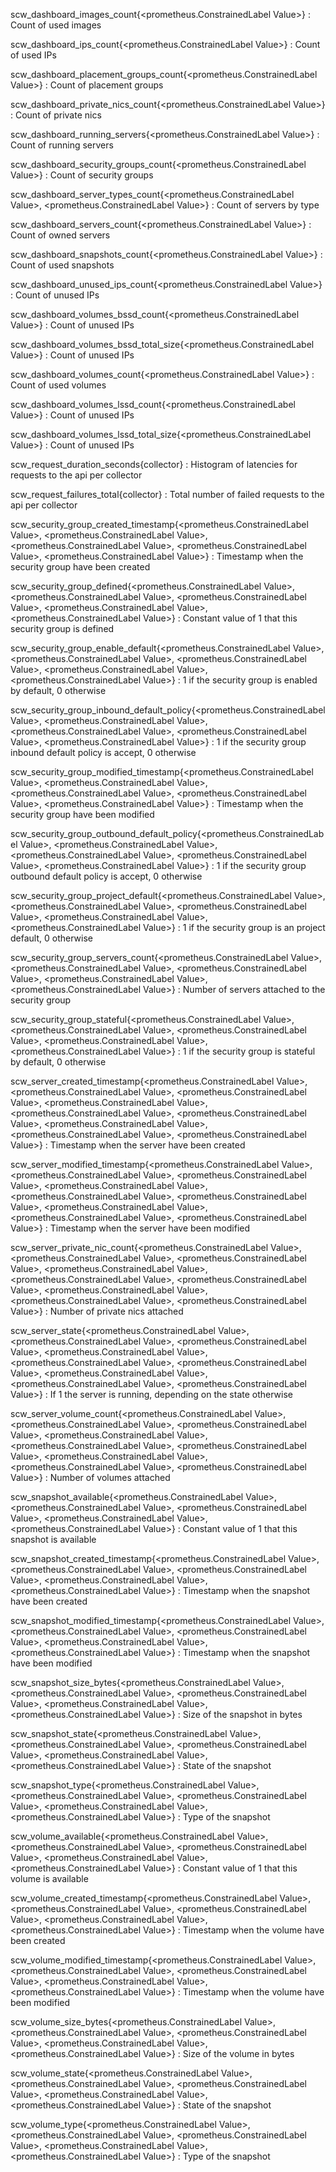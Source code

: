 scw_dashboard_images_count{<prometheus.ConstrainedLabel Value>}
: Count of used images

scw_dashboard_ips_count{<prometheus.ConstrainedLabel Value>}
: Count of used IPs

scw_dashboard_placement_groups_count{<prometheus.ConstrainedLabel Value>}
: Count of placement groups

scw_dashboard_private_nics_count{<prometheus.ConstrainedLabel Value>}
: Count of private nics

scw_dashboard_running_servers{<prometheus.ConstrainedLabel Value>}
: Count of running servers

scw_dashboard_security_groups_count{<prometheus.ConstrainedLabel Value>}
: Count of security groups

scw_dashboard_server_types_count{<prometheus.ConstrainedLabel Value>, <prometheus.ConstrainedLabel Value>}
: Count of servers by type

scw_dashboard_servers_count{<prometheus.ConstrainedLabel Value>}
: Count of owned servers

scw_dashboard_snapshots_count{<prometheus.ConstrainedLabel Value>}
: Count of used snapshots

scw_dashboard_unused_ips_count{<prometheus.ConstrainedLabel Value>}
: Count of unused IPs

scw_dashboard_volumes_bssd_count{<prometheus.ConstrainedLabel Value>}
: Count of unused IPs

scw_dashboard_volumes_bssd_total_size{<prometheus.ConstrainedLabel Value>}
: Count of unused IPs

scw_dashboard_volumes_count{<prometheus.ConstrainedLabel Value>}
: Count of used volumes

scw_dashboard_volumes_lssd_count{<prometheus.ConstrainedLabel Value>}
: Count of unused IPs

scw_dashboard_volumes_lssd_total_size{<prometheus.ConstrainedLabel Value>}
: Count of unused IPs

scw_request_duration_seconds{collector}
: Histogram of latencies for requests to the api per collector

scw_request_failures_total{collector}
: Total number of failed requests to the api per collector

scw_security_group_created_timestamp{<prometheus.ConstrainedLabel Value>, <prometheus.ConstrainedLabel Value>, <prometheus.ConstrainedLabel Value>, <prometheus.ConstrainedLabel Value>, <prometheus.ConstrainedLabel Value>}
: Timestamp when the security group have been created

scw_security_group_defined{<prometheus.ConstrainedLabel Value>, <prometheus.ConstrainedLabel Value>, <prometheus.ConstrainedLabel Value>, <prometheus.ConstrainedLabel Value>, <prometheus.ConstrainedLabel Value>}
: Constant value of 1 that this security group is defined

scw_security_group_enable_default{<prometheus.ConstrainedLabel Value>, <prometheus.ConstrainedLabel Value>, <prometheus.ConstrainedLabel Value>, <prometheus.ConstrainedLabel Value>, <prometheus.ConstrainedLabel Value>}
: 1 if the security group is enabled by default, 0 otherwise

scw_security_group_inbound_default_policy{<prometheus.ConstrainedLabel Value>, <prometheus.ConstrainedLabel Value>, <prometheus.ConstrainedLabel Value>, <prometheus.ConstrainedLabel Value>, <prometheus.ConstrainedLabel Value>}
: 1 if the security group inbound default policy is accept, 0 otherwise

scw_security_group_modified_timestamp{<prometheus.ConstrainedLabel Value>, <prometheus.ConstrainedLabel Value>, <prometheus.ConstrainedLabel Value>, <prometheus.ConstrainedLabel Value>, <prometheus.ConstrainedLabel Value>}
: Timestamp when the security group have been modified

scw_security_group_outbound_default_policy{<prometheus.ConstrainedLabel Value>, <prometheus.ConstrainedLabel Value>, <prometheus.ConstrainedLabel Value>, <prometheus.ConstrainedLabel Value>, <prometheus.ConstrainedLabel Value>}
: 1 if the security group outbound default policy is accept, 0 otherwise

scw_security_group_project_default{<prometheus.ConstrainedLabel Value>, <prometheus.ConstrainedLabel Value>, <prometheus.ConstrainedLabel Value>, <prometheus.ConstrainedLabel Value>, <prometheus.ConstrainedLabel Value>}
: 1 if the security group is an project default, 0 otherwise

scw_security_group_servers_count{<prometheus.ConstrainedLabel Value>, <prometheus.ConstrainedLabel Value>, <prometheus.ConstrainedLabel Value>, <prometheus.ConstrainedLabel Value>, <prometheus.ConstrainedLabel Value>}
: Number of servers attached to the security group

scw_security_group_stateful{<prometheus.ConstrainedLabel Value>, <prometheus.ConstrainedLabel Value>, <prometheus.ConstrainedLabel Value>, <prometheus.ConstrainedLabel Value>, <prometheus.ConstrainedLabel Value>}
: 1 if the security group is stateful by default, 0 otherwise

scw_server_created_timestamp{<prometheus.ConstrainedLabel Value>, <prometheus.ConstrainedLabel Value>, <prometheus.ConstrainedLabel Value>, <prometheus.ConstrainedLabel Value>, <prometheus.ConstrainedLabel Value>, <prometheus.ConstrainedLabel Value>, <prometheus.ConstrainedLabel Value>, <prometheus.ConstrainedLabel Value>, <prometheus.ConstrainedLabel Value>}
: Timestamp when the server have been created

scw_server_modified_timestamp{<prometheus.ConstrainedLabel Value>, <prometheus.ConstrainedLabel Value>, <prometheus.ConstrainedLabel Value>, <prometheus.ConstrainedLabel Value>, <prometheus.ConstrainedLabel Value>, <prometheus.ConstrainedLabel Value>, <prometheus.ConstrainedLabel Value>, <prometheus.ConstrainedLabel Value>, <prometheus.ConstrainedLabel Value>}
: Timestamp when the server have been modified

scw_server_private_nic_count{<prometheus.ConstrainedLabel Value>, <prometheus.ConstrainedLabel Value>, <prometheus.ConstrainedLabel Value>, <prometheus.ConstrainedLabel Value>, <prometheus.ConstrainedLabel Value>, <prometheus.ConstrainedLabel Value>, <prometheus.ConstrainedLabel Value>, <prometheus.ConstrainedLabel Value>, <prometheus.ConstrainedLabel Value>}
: Number of private nics attached

scw_server_state{<prometheus.ConstrainedLabel Value>, <prometheus.ConstrainedLabel Value>, <prometheus.ConstrainedLabel Value>, <prometheus.ConstrainedLabel Value>, <prometheus.ConstrainedLabel Value>, <prometheus.ConstrainedLabel Value>, <prometheus.ConstrainedLabel Value>, <prometheus.ConstrainedLabel Value>, <prometheus.ConstrainedLabel Value>}
: If 1 the server is running, depending on the state otherwise

scw_server_volume_count{<prometheus.ConstrainedLabel Value>, <prometheus.ConstrainedLabel Value>, <prometheus.ConstrainedLabel Value>, <prometheus.ConstrainedLabel Value>, <prometheus.ConstrainedLabel Value>, <prometheus.ConstrainedLabel Value>, <prometheus.ConstrainedLabel Value>, <prometheus.ConstrainedLabel Value>, <prometheus.ConstrainedLabel Value>}
: Number of volumes attached

scw_snapshot_available{<prometheus.ConstrainedLabel Value>, <prometheus.ConstrainedLabel Value>, <prometheus.ConstrainedLabel Value>, <prometheus.ConstrainedLabel Value>, <prometheus.ConstrainedLabel Value>}
: Constant value of 1 that this snapshot is available

scw_snapshot_created_timestamp{<prometheus.ConstrainedLabel Value>, <prometheus.ConstrainedLabel Value>, <prometheus.ConstrainedLabel Value>, <prometheus.ConstrainedLabel Value>, <prometheus.ConstrainedLabel Value>}
: Timestamp when the snapshot have been created

scw_snapshot_modified_timestamp{<prometheus.ConstrainedLabel Value>, <prometheus.ConstrainedLabel Value>, <prometheus.ConstrainedLabel Value>, <prometheus.ConstrainedLabel Value>, <prometheus.ConstrainedLabel Value>}
: Timestamp when the snapshot have been modified

scw_snapshot_size_bytes{<prometheus.ConstrainedLabel Value>, <prometheus.ConstrainedLabel Value>, <prometheus.ConstrainedLabel Value>, <prometheus.ConstrainedLabel Value>, <prometheus.ConstrainedLabel Value>}
: Size of the snapshot in bytes

scw_snapshot_state{<prometheus.ConstrainedLabel Value>, <prometheus.ConstrainedLabel Value>, <prometheus.ConstrainedLabel Value>, <prometheus.ConstrainedLabel Value>, <prometheus.ConstrainedLabel Value>}
: State of the snapshot

scw_snapshot_type{<prometheus.ConstrainedLabel Value>, <prometheus.ConstrainedLabel Value>, <prometheus.ConstrainedLabel Value>, <prometheus.ConstrainedLabel Value>, <prometheus.ConstrainedLabel Value>}
: Type of the snapshot

scw_volume_available{<prometheus.ConstrainedLabel Value>, <prometheus.ConstrainedLabel Value>, <prometheus.ConstrainedLabel Value>, <prometheus.ConstrainedLabel Value>, <prometheus.ConstrainedLabel Value>}
: Constant value of 1 that this volume is available

scw_volume_created_timestamp{<prometheus.ConstrainedLabel Value>, <prometheus.ConstrainedLabel Value>, <prometheus.ConstrainedLabel Value>, <prometheus.ConstrainedLabel Value>, <prometheus.ConstrainedLabel Value>}
: Timestamp when the volume have been created

scw_volume_modified_timestamp{<prometheus.ConstrainedLabel Value>, <prometheus.ConstrainedLabel Value>, <prometheus.ConstrainedLabel Value>, <prometheus.ConstrainedLabel Value>, <prometheus.ConstrainedLabel Value>}
: Timestamp when the volume have been modified

scw_volume_size_bytes{<prometheus.ConstrainedLabel Value>, <prometheus.ConstrainedLabel Value>, <prometheus.ConstrainedLabel Value>, <prometheus.ConstrainedLabel Value>, <prometheus.ConstrainedLabel Value>}
: Size of the volume in bytes

scw_volume_state{<prometheus.ConstrainedLabel Value>, <prometheus.ConstrainedLabel Value>, <prometheus.ConstrainedLabel Value>, <prometheus.ConstrainedLabel Value>, <prometheus.ConstrainedLabel Value>}
: State of the snapshot

scw_volume_type{<prometheus.ConstrainedLabel Value>, <prometheus.ConstrainedLabel Value>, <prometheus.ConstrainedLabel Value>, <prometheus.ConstrainedLabel Value>, <prometheus.ConstrainedLabel Value>}
: Type of the snapshot
